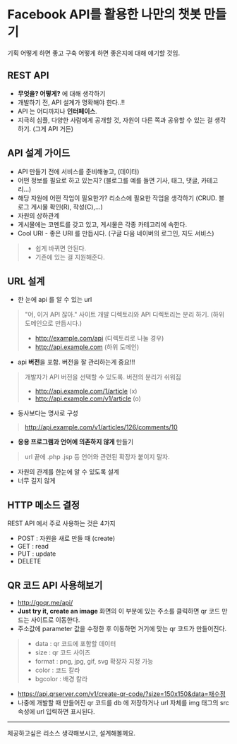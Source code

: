 # Facebook API를 활용한 나만의 챗봇 만들기

기획 어떻게 하면 좋고 구축 어떻게 하면 좋은지에 대해 얘기할 것임.

## REST API

- **무엇을? 어떻게?** 에 대해 생각하기
- 개발하기 전, API 설계가 명확해야 한다..!!
- API 는 어디까지나 **인터페이스**. 
- 지극히 심플, 다양한 사람에게 공개할 것, 자원이 다른 쪽과 공유할 수 있는 걸 생각하기. (그게 API 거든)

## API 설계 가이드

- API 만들기 전에 서비스를 준비해놓고, (데이터)
- 어떤 정보를 필요로 하고 있는지? (블로그를 예를 들면 기사, 태그, 댓글, 카테고리...)
- 해당 자원에 어떤 작업이 필요한가? 리소스에 필요한 작업을 생각하기 (CRUD. 블로그 게시물 확인(R), 작성(C),...)
- 자원의 상하관계
- 게시물에는 코멘트를 갖고 있고, 게시물은 각종 카테고리에 속한다.
- Cool URI - 좋은 URI 를 만듭시다. (구글 다음 네이버의 로그인, 지도 서비스)
> - 쉽게 바뀌면 안된다.
> - 기존에 있는 걸 지원해준다.

## URL 설계
- 한 눈에 api 를 알 수 있는 url
> "어, 이거 API 잖아."
> 사이트 개발 디렉토리와 API 디렉토리는 분리 하기. (하위 도메인으로 만듭시다.)
> - http://example.com/api (디렉토리로 나눌 경우)
> - http://api.example.com (하위 도메인)

- api **버전**을 포함. 버전을 잘 관리하는게 중요!!!
> 개발자가 API 버전을 선택할 수 있도록. 버전의 분리가 쉬워짐
> - http://api.example.com/1/article (x)
> - http://api.example.com/v1/article (o)

- 동사보다는 명사로 구성
> http://api.example.com/v1/articles/126/comments/10

- **응용 프로그램과 언어에 의존하지 않게** 만들기
> url 끝에 .php .jsp 등 언어와 관련된 확장자 붙이지 말자.

- 자원의 관계를 한눈에 알 수 있도록 설계
- 너무 길지 않게

## HTTP 메소드 결정

REST API 에서 주로 사용하는 것은 4가지
- POST : 자원을 새로 만들 때 (create)
- GET : read
- PUT : update
- DELETE

## QR 코드 API 사용해보기

- http://goqr.me/api/
- **Just try it, create an image** 화면의 이 부분에 있는 주소를 클릭하면 qr 코드 만드는 사이트로 이동한다.
- 주소값에 parameter 값을 수정한 후 이동하면 거기에 맞는 qr 코드가 만들어진다.
> - data : qr 코드에 포함할 데이터
> - size : qr 코드 사이즈
> - format : png, jpg, gif, svg 확장자 지정 가능
> - color : 코드 칼라
> - bgcolor : 배경 칼라
- https://api.qrserver.com/v1/create-qr-code/?size=150x150&data=채수정
- 나중에 개발할 때 만들어진 qr 코드를 db 에 저장하거나 url 자체를 img 태그의 src 속성에 url 입력하면 표시된다.

---

제공하고싶은 리소스 생각해보시고,
설계해볼께요.


